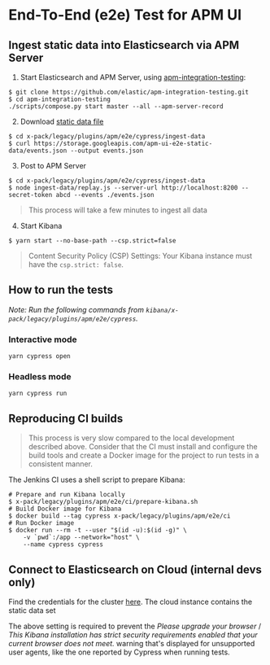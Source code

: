 # End-To-End (e2e) Test for APM UI

## Ingest static data into Elasticsearch via APM Server

1. Start Elasticsearch and APM Server, using [apm-integration-testing](https://github.com/elastic/apm-integration-testing):

```shell
$ git clone https://github.com/elastic/apm-integration-testing.git
$ cd apm-integration-testing
./scripts/compose.py start master --all --apm-server-record
```

2. Download [static data file](https://storage.googleapis.com/apm-ui-e2e-static-data/events.json)

```shell
$ cd x-pack/legacy/plugins/apm/e2e/cypress/ingest-data
$ curl https://storage.googleapis.com/apm-ui-e2e-static-data/events.json --output events.json
```

3. Post to APM Server

```shell
$ cd x-pack/legacy/plugins/apm/e2e/cypress/ingest-data
$ node ingest-data/replay.js --server-url http://localhost:8200 --secret-token abcd --events ./events.json
```
>This process will take a few minutes to ingest all data

4. Start Kibana

```shell
$ yarn start --no-base-path --csp.strict=false
```

> Content Security Policy (CSP) Settings: Your Kibana instance must have the `csp.strict: false`.

## How to run the tests

_Note: Run the following commands from `kibana/x-pack/legacy/plugins/apm/e2e/cypress`._

### Interactive mode

```
yarn cypress open
```

### Headless mode

```
yarn cypress run
```

## Reproducing CI builds

>This process is very slow compared to the local development described above. Consider that the CI must install and configure the build tools and create a Docker image for the project to run tests in a consistent manner.

The Jenkins CI uses a shell script to prepare Kibana:

```shell
# Prepare and run Kibana locally
$ x-pack/legacy/plugins/apm/e2e/ci/prepare-kibana.sh
# Build Docker image for Kibana
$ docker build --tag cypress x-pack/legacy/plugins/apm/e2e/ci 
# Run Docker image
$ docker run --rm -t --user "$(id -u):$(id -g)" \
    -v `pwd`:/app --network="host" \
    --name cypress cypress
```

## Connect to Elasticsearch on Cloud (internal devs only)

Find the credentials for the cluster [here](https://github.com/elastic/apm-dev/blob/master/docs/credentials/apm-ui-clusters.md#e2e-cluster). The cloud instance contains the static data set

The above setting is required to prevent the _Please upgrade
your browser_ / _This Kibana installation has strict security requirements
enabled that your current browser does not meet._ warning that's displayed for
unsupported user agents, like the one reported by Cypress when running tests.
